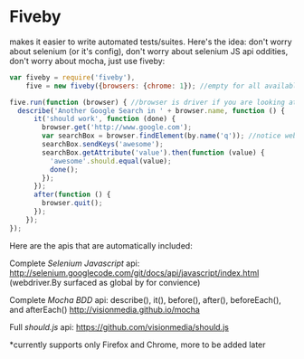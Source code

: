 Fiveby
========

makes it easier to write automated tests/suites. Here's the idea: don't worry about selenium (or it's config), don't worry about selenium JS api oddities, don't worry about mocha, just use fiveby:
```javascript
var fiveby = require('fiveby'),
    five = new fiveby({browsers: {chrome: 1}); //empty for all available browsers

five.run(function (browser) { //browser is driver if you are looking at selenium docs
  describe('Another Google Search in ' + browser.name, function () {
      it('should work', function (done) {
        browser.get('http://www.google.com');
        var searchBox = browser.findElement(by.name('q')); //notice webdriver.By convenience method
        searchBox.sendKeys('awesome');
        searchBox.getAttribute('value').then(function (value) {
          'awesome'.should.equal(value);
          done();
        });
      });
      after(function () {
        browser.quit();
      });
    });
});
```

Here are the apis that are automatically included:

Complete *Selenium Javascript* api:
http://selenium.googlecode.com/git/docs/api/javascript/index.html
(webdriver.By surfaced as global by for convience)

Complete *Mocha BDD* api:
describe(), it(), before(), after(), beforeEach(), and afterEach()
http://visionmedia.github.io/mocha

Full *should.js* api:
https://github.com/visionmedia/should.js

*currently supports only Firefox and Chrome, more to be added later
